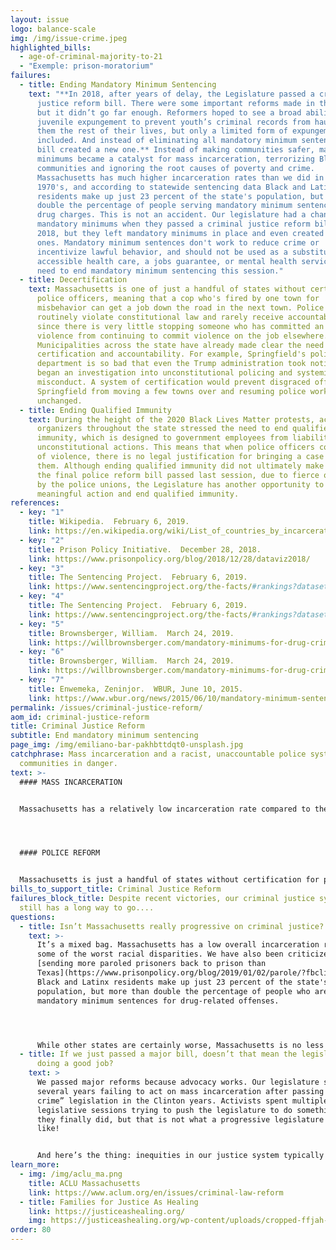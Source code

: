 ```yaml
---
layout: issue
logo: balance-scale
img: /img/issue-crime.jpeg
highlighted_bills:
  - age-of-criminal-majority-to-21
  - "Exemple: prison-moratorium"
failures:
  - title: Ending Mandatory Minimum Sentencing
    text: "**In 2018, after years of delay, the Legislature passed a criminal
      justice reform bill. There were some important reforms made in that bill,
      but it didn’t go far enough. Reformers hoped to see a broad ability for
      juvenile expungement to prevent youth’s criminal records from haunting
      them the rest of their lives, but only a limited form of expungement was
      included. And instead of eliminating all mandatory minimum sentences, the
      bill created a new one.** Instead of making communities safer, mandatory
      minimums became a catalyst for mass incarceration, terrorizing Black
      communities and ignoring the root causes of poverty and crime.
      Massachusetts has much higher incarceration rates than we did in the
      1970's, and according to statewide sentencing data Black and Latinx
      residents make up just 23 percent of the state's population, but more than
      double the percentage of people serving mandatory minimum sentences for
      drug charges. This is not an accident. Our legislature had a chance to end
      mandatory minimums when they passed a criminal justice reform bill back in
      2018, but they left mandatory minimums in place and even created a few new
      ones. Mandatory minimum sentences don't work to reduce crime or
      incentivize lawful behavior, and should not be used as a substitute for
      accessible health care, a jobs guarantee, or mental health services. We
      need to end mandatory minimum sentencing this session."
  - title: Decertification
    text: Massachusetts is one of just a handful of states without certification for
      police officers, meaning that a cop who's fired by one town for
      misbehavior can get a job down the road in the next town. Police officers
      routinely violate constitutional law and rarely receive accountability,
      since there is very little stopping someone who has committed an act of
      violence from continuing to commit violence on the job elsewhere.
      Municipalities across the state have already made clear the need for
      certification and accountability. For example, Springfield's police
      department is so bad that even the Trump administration took notice and
      began an investigation into unconstitutional policing and systemic
      misconduct. A system of certification would prevent disgraced officers in
      Springfield from moving a few towns over and resuming police work
      unchanged.
  - title: Ending Qualified Immunity
    text: During the height of the 2020 Black Lives Matter protests, activists and
      organizers throughout the state stressed the need to end qualified
      immunity, which is designed to government employees from liability for
      unconstitutional actions. This means that when police officers commit acts
      of violence, there is no legal justification for bringing a case against
      them. Although ending qualified immunity did not ultimately make it into
      the final police reform bill passed last session, due to fierce opposition
      by the police unions, the Legislature has another opportunity to take
      meaningful action and end qualified immunity.
references:
  - key: "1"
    title: Wikipedia.  February 6, 2019.
    link: https://en.wikipedia.org/wiki/List_of_countries_by_incarceration_rate.
  - key: "2"
    title: Prison Policy Initiative.  December 28, 2018.
    link: https://www.prisonpolicy.org/blog/2018/12/28/dataviz2018/
  - key: "3"
    title: The Sentencing Project.  February 6, 2019.
    link: https://www.sentencingproject.org/the-facts/#rankings?dataset-option=BWR.
  - key: "4"
    title: The Sentencing Project.  February 6, 2019.
    link: https://www.sentencingproject.org/the-facts/#rankings?dataset-option=HWR.
  - key: "5"
    title: Brownsberger, William.  March 24, 2019.
    link: https://willbrownsberger.com/mandatory-minimums-for-drug-crimes-in-the-senate-criminal-justice-package/
  - key: "6"
    title: Brownsberger, William.  March 24, 2019.
    link: https://willbrownsberger.com/mandatory-minimums-for-drug-crimes-in-the-senate-criminal-justice-package/
  - key: "7"
    title: Enwemeka, Zeninjor.  WBUR, June 10, 2015.
    link: https://www.wbur.org/news/2015/06/10/mandatory-minimum-sentences-primer.
permalink: /issues/criminal-justice-reform/
aom_id: criminal-justice-reform
title: Criminal Justice Reform
subtitle: End mandatory minimum sentencing
page_img: /img/emiliano-bar-pakhbttdqt0-unsplash.jpg
catchphrase: Mass incarceration and a racist, unaccountable police system put
  communities in danger.
text: >-
  #### MASS INCARCERATION


  Massachusetts has a relatively low incarceration rate compared to the rest of the country, but the number goes up when considering racial disparities. According to statewide sentencing data, Black and Latinx residents make up just 23 percent of the state’s population, but more than double the percentage of incarcerated people. We've had decades to address the impact of mass incarceration, and the epidemic of COVID cases occurring in prisons only increases the urgency. Incarceration is not a substitute for accessible health care, jobs programs, or mental health services. After years of delay, the Legislature passed a criminal justice reform bill in 2018 which included some important reforms, but didn’t go far enough. Reformers hoped to see a broad ability for juvenile expungement to prevent youth criminal records from haunting them the rest of their lives, but only limited expungement was included. And instead of eliminating all mandatory minimum sentences, the bill created new ones.




  #### POLICE REFORM


  Massachusetts is just a handful of states without certification for police officers, meaning that a police officer who’s fired by one town for misbehavior can get a job down the road in the next town. Police officers routinely violate constitutional law and rarely receive accountability, since there is very little stopping someone who has committed an act of violence from continuing to commit violence on the job elsewhere. This lack of consequences puts the entire community at risk. Municipalities across the state have already made clear the need for certification and accountability. Springfield’s police department is so bad that even the Trump administration took notice and began an investigation into unconstitutional policing and systemic misconduct. A system of certification and ending qualified immunity would prevent disgraced officers in Springfield from moving a few towns over and resuming police work unchanged. These reforms are not a substitute for defunding police budgets, which are clearly bloated and take away vital funding from needed public services. They do, however, establish a standard to which officers will have to adhere to in order to remain employed as police.
bills_to_support_title: Criminal Justice Reform
failures_block_title: Despite recent victories, our criminal justice system
  still has a long way to go....
questions:
  - title: Isn’t Massachusetts really progressive on criminal justice?
    text: >-
      It’s a mixed bag. Massachusetts has a low overall incarceration rate, but
      some of the worst racial disparities. We have also been criticized for
      [sending more paroled prisoners back to prison than
      Texas](https://www.prisonpolicy.org/blog/2019/01/02/parole/?fbclid=IwAR1pVj1CJBGRyKWgUAW5SO6vcln-DW4ocCIMpltGnqKJr838RFRE_X5OL9M).
      Black and Latinx residents make up just 23 percent of the state's
      population, but more than double the percentage of people who are under
      mandatory minimum sentences for drug-related offenses.




      While other states are certainly worse, Massachusetts is no less guilty of investing in the prison industrial complex and enabling the overincarceration of Black and Latinx communities than the rest of the country. Mass incarceration is not a solution to poverty or crime. It is not a substitute for the state's responsibility to make health care a human right, to make good paying jobs available to every resident, to ensure that every child in the state receives a quality public education, or to invest in underresourced communities. No matter how much worse other states might be, the fact remains that thousands of people in Massachusetts are behind bars for reasons that should have never resulted in incarceration. That in itself is a human rights crisis.
  - title: If we just passed a major bill, doesn’t that mean the legislature is
      doing a good job?
    text: >
      We passed major reforms because advocacy works. Our legislature spent
      several years failing to act on mass incarceration after passing “tough on
      crime” legislation in the Clinton years. Activists spent multiple
      legislative sessions trying to push the legislature to do something and
      they finally did, but that is not what a progressive legislature looks
      like!


      And here’s the thing: inequities in our justice system typically follow other injustices in society.  Our legislature has been mostly silent on the things that would make sentencing reform most effective: housing, health care, and education.
learn_more:
  - img: /img/aclu_ma.png
    title: ACLU Massachusetts
    link: https://www.aclum.org/en/issues/criminal-law-reform
  - title: Families for Justice As Healing
    link: https://justiceashealing.org/
    img: https://justiceashealing.org/wp-content/uploads/cropped-ffjah-logo.png
order: 80
---
```

